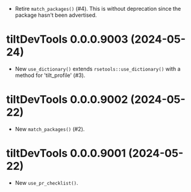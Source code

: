 <!-- NEWS.md is maintained by https://cynkra.github.io/fledge, do not edit -->

* Retire `match_packages()` (#4). This is without deprecation since the package
hasn't been advertised.

# tiltDevTools 0.0.0.9003 (2024-05-24)

* New `use_dictionary()` extends `rsetools::use_dictionary()` with a method for
'tilt_profile' (#3).

# tiltDevTools 0.0.0.9002 (2024-05-22)

* New `match_packages()` (#2).

# tiltDevTools 0.0.0.9001 (2024-05-22)

* New `use_pr_checklist()`.
